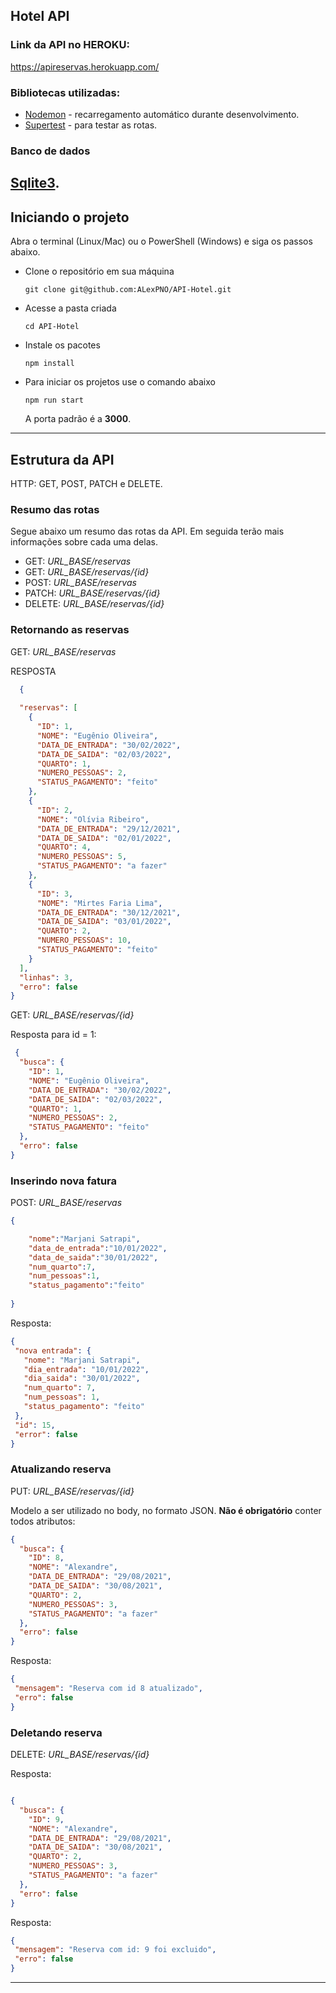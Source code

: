 ## Hotel API

### Link da API no HEROKU:
https://apireservas.herokuapp.com/

### Bibliotecas utilizadas:
* [Nodemon](https://nodemon.io/) - recarregamento automático durante desenvolvimento.
* [Supertest](https://github.com/visionmedia/supertest#readme) - para testar as rotas.


### Banco de dados
[Sqlite3](https://www.npmjs.com/package/sqlite3).
---

## Iniciando o projeto
Abra o terminal (Linux/Mac) ou o PowerShell (Windows) e siga os passos abaixo.
* Clone o repositório em sua máquina

    `git clone git@github.com:ALexPNO/API-Hotel.git`

* Acesse a pasta criada 

    `cd API-Hotel`

* Instale os pacotes

    `npm install`

* Para iniciar os projetos use o comando abaixo

    `npm run start`

    A porta padrão é a __3000__.

---

## Estrutura da API
HTTP: GET, POST, PATCH e DELETE.

### **Resumo das rotas**
Segue abaixo um resumo das rotas da API. Em seguida terão mais informações sobre cada uma delas.

* GET: *URL_BASE/reservas*
* GET: *URL_BASE/reservas/{id}*
* POST: *URL_BASE/reservas*
* PATCH: *URL_BASE/reservas/{id}*
* DELETE: *URL_BASE/reservas/{id}*


### **Retornando as reservas**

GET: *URL_BASE/reservas*

RESPOSTA

~~~JSON
  {
  
  "reservas": [
    {
      "ID": 1,
      "NOME": "Eugênio Oliveira",
      "DATA_DE_ENTRADA": "30/02/2022",
      "DATA_DE_SAIDA": "02/03/2022",
      "QUARTO": 1,
      "NUMERO_PESSOAS": 2,
      "STATUS_PAGAMENTO": "feito"
    },
    {
      "ID": 2,
      "NOME": "Olívia Ribeiro",
      "DATA_DE_ENTRADA": "29/12/2021",
      "DATA_DE_SAIDA": "02/01/2022",
      "QUARTO": 4,
      "NUMERO_PESSOAS": 5,
      "STATUS_PAGAMENTO": "a fazer"
    },
    {
      "ID": 3,
      "NOME": "Mirtes Faria Lima",
      "DATA_DE_ENTRADA": "30/12/2021",
      "DATA_DE_SAIDA": "03/01/2022",
      "QUARTO": 2,
      "NUMERO_PESSOAS": 10,
      "STATUS_PAGAMENTO": "feito"
    }
  ],
  "linhas": 3,
  "erro": false
}
~~~

GET: *URL_BASE/reservas/{id}*

Resposta para id = 1:
~~~JSON
 {
  "busca": {
    "ID": 1,
    "NOME": "Eugênio Oliveira",
    "DATA_DE_ENTRADA": "30/02/2022",
    "DATA_DE_SAIDA": "02/03/2022",
    "QUARTO": 1,
    "NUMERO_PESSOAS": 2,
    "STATUS_PAGAMENTO": "feito"
  },
  "erro": false
}
~~~

### **Inserindo nova fatura**

POST: *URL_BASE/reservas*

~~~JSON
{

	"nome":"Marjani Satrapi",
	"data_de_entrada":"10/01/2022",
	"data_de_saida":"30/01/2022",
	"num_quarto":7,
	"num_pessoas":1,
	"status_pagamento":"feito"
  
}
~~~
 
 Resposta:
 ~~~JSON
 {
  "nova entrada": {
    "nome": "Marjani Satrapi",
    "dia_entrada": "10/01/2022",
    "dia_saida": "30/01/2022",
    "num_quarto": 7,
    "num_pessoas": 1,
    "status_pagamento": "feito"
  },
  "id": 15,
  "error": false
}
~~~

### **Atualizando reserva**

PUT: *URL_BASE/reservas/{id}*

Modelo a ser utilizado no body, no formato JSON. **Não é obrigatório** conter todos atributos:

~~~JSON
{
  "busca": {
    "ID": 8,
    "NOME": "Alexandre",
    "DATA_DE_ENTRADA": "29/08/2021",
    "DATA_DE_SAIDA": "30/08/2021",
    "QUARTO": 2,
    "NUMERO_PESSOAS": 3,
    "STATUS_PAGAMENTO": "a fazer"
  },
  "erro": false
}
~~~
Resposta:
 ~~~JSON
{
  "mensagem": "Reserva com id 8 atualizado",
  "erro": false
} 
~~~

### **Deletando reserva**

DELETE: *URL_BASE/reservas/{id}*

Resposta:
~~~JSON

{
  "busca": {
    "ID": 9,
    "NOME": "Alexandre",
    "DATA_DE_ENTRADA": "29/08/2021",
    "DATA_DE_SAIDA": "30/08/2021",
    "QUARTO": 2,
    "NUMERO_PESSOAS": 3,
    "STATUS_PAGAMENTO": "a fazer"
  },
  "erro": false
}
~~~
Resposta:

 ~~~JSON
{
  "mensagem": "Reserva com id: 9 foi excluido",
  "erro": false
}
~~~

---

